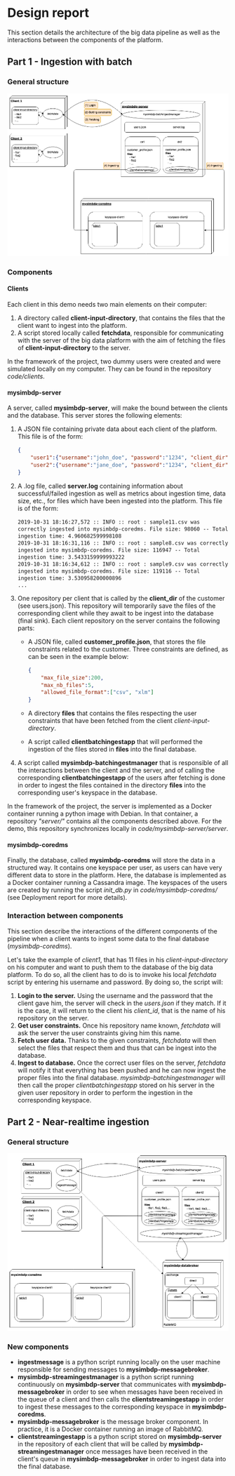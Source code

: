 # Design report
This section details the architecture of the big data pipeline as well as the interactions between the components of the platform.


## Part 1 - Ingestion with batch
### General structure
![scheme](figures/scheme.png)

### Components

#### Clients
Each client in this demo needs two main elements on their computer:
1. A directory called **client-input-directory**, that contains the files that the client want to ingest into the platform.
2. A script stored locally called **fetchdata**, responsible for communicating with the server of the big data platform with the aim of fetching the files of **client-input-directory** to the server.

In the framework of the project, two dummy users were created and were simulated locally on my computer. They can be found in the repository *code/clients*.

#### mysimbdp-server
A server, called **mysimbdp-server**, will make the bound between the clients and the database. This server stores the following elements:
1. A JSON file containing private data about each client of the platform. This file is of the form:
    ```json
    {
        "user1":{"username":"john_doe", "password":"1234", "client_dir":"dir1"},
        "user2":{"username":"jane_doe", "password":"1234", "client_dir":"dir2"}
    }
    ```

2. A .log file, called **server.log** containing information about successful/failed ingestion as well as metrics about ingestion time, data size, etc., for files which have been ingested into the platform. This file is of the form:
    ```log
    2019-10-31 18:16:27,572 :: INFO :: root : sample11.csv was correctly ingested into mysimbdp-coredms. File size: 98060 -- Total ingestion time: 4.960682599998108
    2019-10-31 18:16:31,116 :: INFO :: root : sample8.csv was correctly ingested into mysimbdp-coredms. File size: 116947 -- Total ingestion time: 3.5433159999993222
    2019-10-31 18:16:34,612 :: INFO :: root : sample9.csv was correctly ingested into mysimbdp-coredms. File size: 119116 -- Total ingestion time: 3.530958200000896
    ...
    ```

3. One repository per client that is called by the **client_dir** of the customer (see users.json). This repository will temporarily save the files of the corresponding client while they await to be ingest into the database (final sink). Each client repository on the server contains the following parts:
    - A JSON file, called **customer_profile.json**, that stores the file constraints related to the customer. Three constraints are defined, as can be seen in the example below:
        ```json
        {
            "max_file_size":200,
            "max_nb_files":5,
            "allowed_file_format":["csv", "xlm"]
        }
        ```

    - A directory **files** that contains the files respecting the user constraints that have been fetched from the client *client-input-directory*.
    - A script called **clientbatchingestapp** that will performed the ingestion of the files stored in **files** into the final database.

4. A script called **mysimbdp-batchingestmanager** that is responsible of all the interactions between the client and the server, and of calling the corresponding **clientbatchingestapp** of the users after fetching is done in order to ingest the files contained in the directory **files** into the corresponding user's keyspace in the database.

In the framework of the project, the server is implemented as a Docker container running a python image with Debian. In that container, a repository *"server/"* contains all the components described above. For the demo, this repository synchronizes locally in *code/mysimbdp-server/server*.


#### mysimbdp-coredms
Finally, the database, called **mysimbdp-coredms** will store the data in a structured way. It contains one keyspace per user, as users can have very different data to store in the platform. Here, the database is implemented as a Docker container running a Cassandra image. The keyspaces of the users are created by running the script *init_db.py* in *code/mysimbdp-coredms/* (see Deployment report for more details).

### Interaction between components
This section describe the interactions of the different components of the pipeline when a client wants to ingest some data to the final database (*mysimbdp-coredms*). 

Let's take the example of *client1*, that has 11 files in his *client-input-directory* on his computer and want to push them to the database of the big data platform. To do so, all the client has to do is to invoke his local *fetchdata* script by entering his username and password. By doing so, the script will:
1. **Login to the server.** Using the username and the password that the client gave him, the server will check in the *users.json* if they match. If it is the case, it will return to the client his *client_id*, that is the name of his repository on the server.
2. **Get user constraints.** Once his repository name known, *fetchdata* will ask the server the user constraints giving him this name.
3. **Fetch user data.** Thanks to the given constraints, *fetchdata* will then select the files that respect them and thus that can be ingest into the database.
4. **Ingest to database.** Once the correct user files on the server, *fetchdata* will notify it that everything has been pushed and he can now ingest the proper files into the final database. *mysimbdp-batchingestmanager* will then call the proper *clientbatchingestapp* stored on his server in the given user repository in order to perform the ingestion in the corresponding keyspace.


## Part 2 - Near-realtime ingestion
### General structure
![scheme](figures/scheme2.png)


### New components
- **ingestmessage** is a python script running locally on the user machine responsible for sending messages to **mysimbdp-messagebroker**.
- **mysimbdp-streamingestmanager** is a python script running continuously on **mysimbdp-server** that communicates with **mysimbdp-messagebroker** in order to see when messages have been received in the queue of a client and then calls the **clientstreamingestapp** in order to ingest these messages to the corresponding keyspace in **mysimbdp-coredms**.
- **mysimbdp-messagebroker** is the message broker component. In practice, it is a Docker container running an image of RabbitMQ.
- **clientstreamingestapp** is a python script stored on **mysimbdp-server** in the repository of each client that will be called by **mysimbdp-streamingestmanager** once messages have been received in the client's queue in **mysimbdp-messagebroker** in order to ingest data into the final database.
